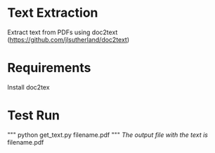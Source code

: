 # Text Extraction
Extract text from PDFs using doc2text (https://github.com/jlsutherland/doc2text)

# Requirements
Install doc2tex

# Test Run
""" python get_text.py filename.pdf """
_The output file with the text is_ filename.pdf
